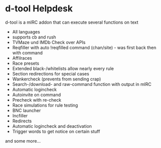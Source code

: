 # d-tool Helpdesk
d-tool is a mIRC addon that can execute several functions on text <br>

- All languages
- supports cb and rush
- TVMaze und IMDb Check over APIs
- Reqfiller with auto !reqfilled command (chan/site) - was first back then with command
- Affilraces
- Race presets
- Extended black-/whitelists allow nearly every rule
- Section redirections for special cases
- Wankercheck (prevents from sending crap)
- Search-/download- and raw-command function with output in mIRC
- Automatic logincheck
- Autoinvite on command
- Precheck with re-check
- Race simulations for rule testing
- BNC launcher
- Incfiller<br>
- Redirects
- Automatic logincheck and deactivation
- Trigger words to get notice on certain stuff <br>

and some more...

